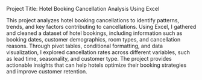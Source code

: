 Project Title: Hotel Booking Cancellation Analysis Using Excel

This project analyzes hotel booking cancellations to identify patterns, trends, and key factors contributing to cancellations. Using Excel, I gathered and cleaned a dataset of hotel bookings, including information such as booking dates, customer demographics, room types, and cancellation reasons. Through pivot tables, conditional formatting, and data visualization, I explored cancellation rates across different variables, such as lead time, seasonality, and customer type. The project provides actionable insights that can help hotels optimize their booking strategies and improve customer retention.

